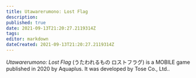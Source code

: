 ```yaml
---
title: Utawarerumono: Lost Flag
description: 
published: true
date: 2021-09-13T21:20:27.2119314Z 
tags: 
editor: markdown
dateCreated: 2021-09-13T21:20:27.2119314Z
---
```

_Utawarerumono: Lost Flag_ (<span lang='ja'>うたわれるもの ロストフラグ</span>) is a MOBILE game published in 2020 by Aquaplus.
It was developed by Tose Co., Ltd..
